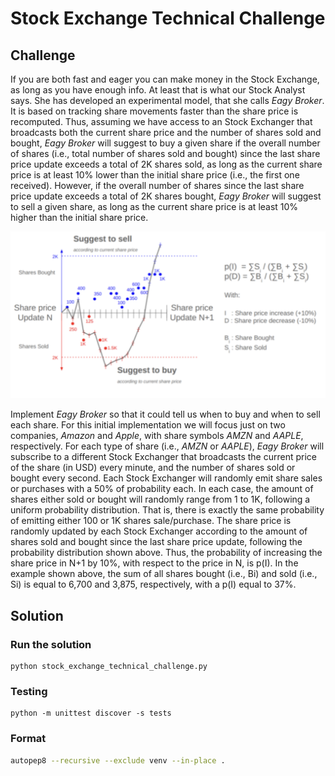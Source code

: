 # Stock Exchange Technical Challenge

## Challenge

If you are both fast and eager you can make money in the Stock Exchange, as long as you have enough info. At least that is what our Stock Analyst says. She has developed an experimental model, that she calls _Eagy Broker_. It is based on tracking share movements faster than the share price is recomputed. Thus, assuming we have access to an Stock Exchanger that broadcasts both the current share price and the number of shares sold and bought, _Eagy Broker_ will suggest to buy a given share if the overall number of shares (i.e., total number of shares sold and bought) since the last share price update exceeds a total of 2K shares sold, as long as the current share price is at least 10% lower than the initial share price (i.e., the first one received). However, if the overall number of shares since the last share price update exceeds a total of 2K shares bought, _Eagy Broker_ will suggest to sell a given share, as long as the current share price is at least 10% higher than the initial share price.

![chart](images/chart.png)

Implement _Eagy Broker_ so that it could tell us when to buy and when to sell each share. For this initial implementation we will focus just on two companies, _Amazon_ and _Apple_, with share symbols _AMZN_ and _AAPLE_, respectively. For each type of share (i.e., _AMZN_ or _AAPLE_), _Eagy Broker_ will subscribe to a different Stock Exchanger that broadcasts the current price of the share (in USD) every minute, and the number of shares sold or bought every second. Each Stock Exchanger will randomly emit share sales or purchases with a 50% of probability each. In each case, the amount of shares either sold or bought will randomly range from 1 to 1K, following a uniform probability distribution. That is, there is exactly the same probability of emitting either 100 or 1K shares sale/purchase. The share price is randomly updated by each Stock Exchanger according to the amount of shares sold and bought since the last share price update, following the probability distribution shown above. Thus, the probability of increasing the share price in N+1 by 10%, with respect to the price in N, is p(I). In the example shown above, the sum of all shares bought (i.e., Bi) and sold (i.e., Si) is equal to 6,700 and 3,875, respectively, with a p(I) equal to 37%.

## Solution

### Run the solution

```shell
python stock_exchange_technical_challenge.py
```

### Testing 

```shell
python -m unittest discover -s tests
```

### Format

```bash
autopep8 --recursive --exclude venv --in-place .
```